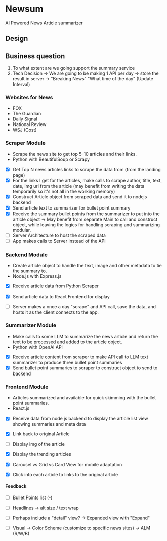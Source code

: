 # Newsum
AI Powered News Article summarizer

## Design

## Business question
1. To what extent are we going support the summary service
2. Tech Decision -> We are going to be making 1 API per day -> store the result in server -> "Breaking News" "What time of the day" (Update Interval)

### Websites for News
- FOX
- The Guardian
- Daily Signal
- National Review
- WSJ (Cost)

### Scraper Module
- Scrape the news site to get top 5-10 articles and their links.
- Python with BeautifulSoup or Scrapy

- [x] Get Top N news articles links to scrape the data from (from the landing page)
- [x] For the links I get for the articles, make calls to scrape author, title, text, date, img url from the article (may benefit from writing the data temporarily so it's not all in the working memory)
- [x] Construct Article object from scraped data and send it to nodejs backend
- [x] Send article text to summarizer for bullet point summary
- [x] Receive the summary bullet points from the summarizer to put into the article object -> May benefit from separate Main to call and construct object, while leaving the logics for handling scraping and summarizing modular.
- [ ] Server Architecture to host the scraped data
- [ ] App makes calls to Server instead of the API

### Backend Module
- Create article object to handle the text, image and other metadata to tie the summary to.
- Node.js with Express.js

- [x] Receive article data from Python Scraper
- [x] Send article data to React Frontend for display

- [ ] Server makes a once a day "scrape" and API call, save the data, and hosts it as the client connects to the app.

### Summarizer Module
- Make calls to some LLM to summarize the news article and return the text to be processed and added to the article object.
- Python with OpenAI API

- [x] Receive article content from scraper to make API call to LLM text summarizer to produce three bullet point summaries
- [x] Send bullet point summaries to scraper to construct object to send to backend

### Frontend Module
- Articles summarized and available for quick skimming with the bullet point summaries.
- React.js

- [x] Receive data from node js backend to display the article list view showing summaries and meta data
- [x] Link back to original Article
- [ ] Display img of the article
- [x] Display the trending articles
- [x] Carousel vs Grid vs Card View for mobile adaptation
- [x] Click into each article to links to the original article


#### Feedback
- [ ] Bullet Points list (-)

- [ ] Headlines -> alt size / text wrap
- [ ] Perhaps include a "detail" view? -> Expanded view with "Expand"
- [ ] Visual -> Color Scheme (customize to specific news sites) -> ALM (R/W/B)
